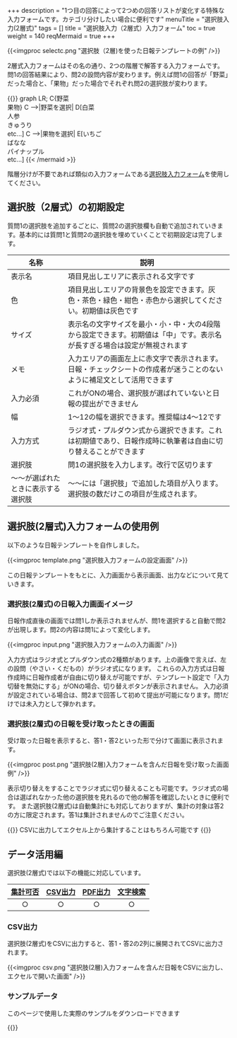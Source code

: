 +++
description = "1つ目の回答によって2つめの回答リストが変化する特殊な入力フォームです。カテゴリ分けしたい場合に便利です"
menuTitle = "選択肢入力(2層式)"
tags = []
title = "選択肢入力（2層式）入力フォーム"
toc = true
weight = 140
reqMermaid = true
+++

{{<imgproc selectc.png "選択肢（2層)を使った日報テンプレートの例" />}}

2層式入力フォームはその名の通り、2つの階層で解答する入力フォームです。問1の回答結果により、問2の設問内容が変わります。例えば問1の回答が「野菜」だった場合と、「果物」だった場合でそれぞれ問2の選択肢が変わります。

{{<mermaid align="center">}}
graph LR;
    C{野菜<br>果物}
    C -->|野菜を選択| D[白菜<br>人参<br>きゅうり<br>etc...]
    C -->|果物を選択| E[いちご<br>ばなな<br>パイナップル<br>etc...]
{{< /mermaid >}}

階層分けが不要であれば類似の入力フォームである[選択肢入力フォーム](/org/groupsetting/template/select/)を使用してください。

## 選択肢（2層式）の初期設定

質問1の選択肢を追加するごとに、質問2の選択肢欄も自動で追加されていきます。基本的には質問1と質問2の選択肢を埋めていくことで初期設定は完了します。

|名称|説明|
|---|---|
|表示名|項目見出しエリアに表示される文字です|
|色|項目見出しエリアの背景色を設定できます。灰色・茶色・緑色・紺色・赤色から選択してください。初期値は灰色です|
|サイズ|表示名の文字サイズを最小・小・中・大の4段階から設定できます。初期値は「中」です。表示名が長すぎる場合は設定が無視されます|
|メモ|入力エリアの画面左上に赤文字で表示されます。日報・チェックシートの作成者が迷うことのないように補足文として活用できます|
|入力必須|これがONの場合、選択肢が選ばれていないと日報の提出ができません|
|幅|1〜12の幅を選択できます。推奨幅は4〜12です|
|入力方式|ラジオ式・プルダウン式から選択できます。これは初期値であり、日報作成時に執筆者は自由に切り替えることができます|
|選択肢|問1の選択肢を入力します。改行で区切ります|
|〜〜が選ばれたときに表示する選択肢|〜〜には「選択肢」で追加した項目が入ります。選択肢の数だけこの項目が生成されます。|

## 選択肢(2層式)入力フォームの使用例

以下のような日報テンプレートを自作しました。

{{<imgproc template.png "選択肢入力フォームの設定画面" />}}

この日報テンプレートをもとに、入力画面から表示画面、出力などについて見ていきます。

### 選択肢(2層式)の日報入力画面イメージ

日報作成直後の画面では問1しか表示されませんが、問1を選択すると自動で問2が出現します。問2の内容は問1によって変化します。

{{<imgproc input.png "選択肢入力フォームの入力画面" />}}

入力方式はラジオ式とプルダウン式の2種類があります。上の画像で言えば、左の設問（やさい・くだもの）がラジオ式になります。
これらの入力方式は日報作成時に日報作成者が自由に切り替えが可能ですが、テンプレート設定で「入力切替を無効にする」がONの場合、切り替えボタンが表示されません。
入力必須が設定されている場合は、問2まで回答して初めて提出が可能になります。問1だけでは未入力として弾かれます。

### 選択肢(2層式)の日報を受け取ったときの画面

受け取った日報を表示すると、答1・答2といった形で分けて画面に表示されます。

{{<imgproc post.png "選択肢(2層)入力フォームを含んだ日報を受け取った画面例" />}}

表示切り替えをすることでラジオ式に切り替えることも可能です。ラジオ式の場合は選ばれなかった他の選択肢を見れるので他の解答を確認したいときに便利です。
また選択肢(2層式)は自動集計にも対応しておりますが、集計の対象は答2の方に限定されます。答1は集計されませんのでご注意ください。

{{<alice pos="right" icon="pc">}}
CSVに出力してエクセル上から集計することはもちろん可能です
{{</alice>}}

## データ活用編

選択肢(2層式)では以下の機能に対応しています。

|[集計可否](/report/totalling/)|[CSV出力](/report/totalling/csv/)|[PDF出力](/report/read/pdf/)|[文字検索](/report/read/list/)|
|:---:|:---:|:---:|:---:|
|○|○|○|○|

### CSV出力

選択肢(2層式)をCSVに出力すると、答1・答2の2列に展開されてCSVに出力されます。

{{<imgproc csv.png "選択肢(2層)入力フォームを含んだ日報をCSVに出力し、エクセルで開いた画面" />}}

### サンプルデータ

このページで使用した実際のサンプルをダウンロードできます

{{<attachments style="orange" />}}
